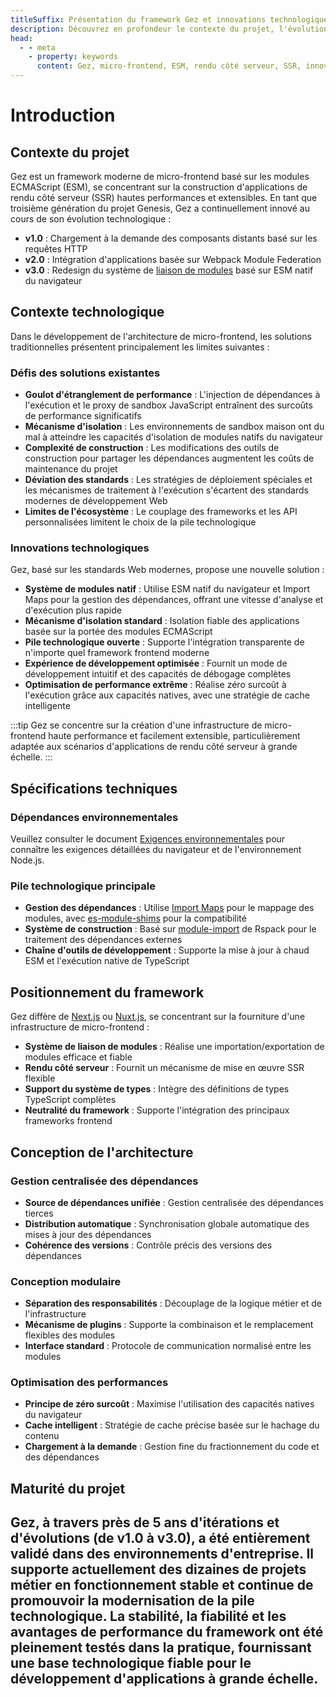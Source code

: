 ```yaml
---
titleSuffix: Présentation du framework Gez et innovations technologiques
description: Découvrez en profondeur le contexte du projet, l'évolution technologique et les avantages clés du framework de micro-frontend Gez, explorant une solution moderne de rendu côté serveur basée sur ESM.
head:
  - - meta
    - property: keywords
      content: Gez, micro-frontend, ESM, rendu côté serveur, SSR, innovation technologique, module federation
---
```


# Introduction

## Contexte du projet
Gez est un framework moderne de micro-frontend basé sur les modules ECMAScript (ESM), se concentrant sur la construction d'applications de rendu côté serveur (SSR) hautes performances et extensibles. En tant que troisième génération du projet Genesis, Gez a continuellement innové au cours de son évolution technologique :

- **v1.0** : Chargement à la demande des composants distants basé sur les requêtes HTTP
- **v2.0** : Intégration d'applications basée sur Webpack Module Federation
- **v3.0** : Redesign du système de [liaison de modules](/guide/essentials/module-link) basé sur ESM natif du navigateur

## Contexte technologique
Dans le développement de l'architecture de micro-frontend, les solutions traditionnelles présentent principalement les limites suivantes :

### Défis des solutions existantes
- **Goulot d'étranglement de performance** : L'injection de dépendances à l'exécution et le proxy de sandbox JavaScript entraînent des surcoûts de performance significatifs
- **Mécanisme d'isolation** : Les environnements de sandbox maison ont du mal à atteindre les capacités d'isolation de modules natifs du navigateur
- **Complexité de construction** : Les modifications des outils de construction pour partager les dépendances augmentent les coûts de maintenance du projet
- **Déviation des standards** : Les stratégies de déploiement spéciales et les mécanismes de traitement à l'exécution s'écartent des standards modernes de développement Web
- **Limites de l'écosystème** : Le couplage des frameworks et les API personnalisées limitent le choix de la pile technologique

### Innovations technologiques
Gez, basé sur les standards Web modernes, propose une nouvelle solution :

- **Système de modules natif** : Utilise ESM natif du navigateur et Import Maps pour la gestion des dépendances, offrant une vitesse d'analyse et d'exécution plus rapide
- **Mécanisme d'isolation standard** : Isolation fiable des applications basée sur la portée des modules ECMAScript
- **Pile technologique ouverte** : Supporte l'intégration transparente de n'importe quel framework frontend moderne
- **Expérience de développement optimisée** : Fournit un mode de développement intuitif et des capacités de débogage complètes
- **Optimisation de performance extrême** : Réalise zéro surcoût à l'exécution grâce aux capacités natives, avec une stratégie de cache intelligente

:::tip
Gez se concentre sur la création d'une infrastructure de micro-frontend haute performance et facilement extensible, particulièrement adaptée aux scénarios d'applications de rendu côté serveur à grande échelle.
:::

## Spécifications techniques

### Dépendances environnementales
Veuillez consulter le document [Exigences environnementales](/guide/start/environment) pour connaître les exigences détaillées du navigateur et de l'environnement Node.js.

### Pile technologique principale
- **Gestion des dépendances** : Utilise [Import Maps](https://caniuse.com/?search=import%20map) pour le mappage des modules, avec [es-module-shims](https://github.com/guybedford/es-module-shims) pour la compatibilité
- **Système de construction** : Basé sur [module-import](https://rspack.dev/config/externals#externalstypemodule-import) de Rspack pour le traitement des dépendances externes
- **Chaîne d'outils de développement** : Supporte la mise à jour à chaud ESM et l'exécution native de TypeScript

## Positionnement du framework
Gez diffère de [Next.js](https://nextjs.org) ou [Nuxt.js](https://nuxt.com/), se concentrant sur la fourniture d'une infrastructure de micro-frontend :

- **Système de liaison de modules** : Réalise une importation/exportation de modules efficace et fiable
- **Rendu côté serveur** : Fournit un mécanisme de mise en œuvre SSR flexible
- **Support du système de types** : Intègre des définitions de types TypeScript complètes
- **Neutralité du framework** : Supporte l'intégration des principaux frameworks frontend

## Conception de l'architecture

### Gestion centralisée des dépendances
- **Source de dépendances unifiée** : Gestion centralisée des dépendances tierces
- **Distribution automatique** : Synchronisation globale automatique des mises à jour des dépendances
- **Cohérence des versions** : Contrôle précis des versions des dépendances

### Conception modulaire
- **Séparation des responsabilités** : Découplage de la logique métier et de l'infrastructure
- **Mécanisme de plugins** : Supporte la combinaison et le remplacement flexibles des modules
- **Interface standard** : Protocole de communication normalisé entre les modules

### Optimisation des performances
- **Principe de zéro surcoût** : Maximise l'utilisation des capacités natives du navigateur
- **Cache intelligent** : Stratégie de cache précise basée sur le hachage du contenu
- **Chargement à la demande** : Gestion fine du fractionnement du code et des dépendances

## Maturité du projet
Gez, à travers près de 5 ans d'itérations et d'évolutions (de v1.0 à v3.0), a été entièrement validé dans des environnements d'entreprise. Il supporte actuellement des dizaines de projets métier en fonctionnement stable et continue de promouvoir la modernisation de la pile technologique. La stabilité, la fiabilité et les avantages de performance du framework ont été pleinement testés dans la pratique, fournissant une base technologique fiable pour le développement d'applications à grande échelle.
---